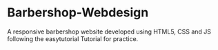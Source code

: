 # Barbershop-Webdesign

A responsive barbershop website developed using HTML5, CSS and JS following the easytutorial Tutorial for practice.
